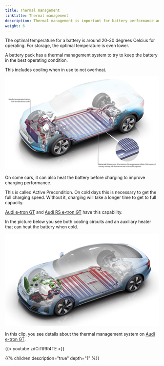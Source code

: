 ```yaml
---
title: Thermal management 
linktitle: Thermal management 
description: Thermal management is important for battery performance and health
weight: 6
---
```


The optimal temperature for a battery is around 20-30 degrees Celcius for operating. For storage, the optimal temperature is even lower.

A battery pack has a thermal management system to try to keep the battery in the best operating condition.

This includes cooling when in use to not overheat.

![Battery cooling](batterycooling_1.jpg "Battery cooling")

On some cars, it can also heat the battery before charging to improve charging performance.

This is called Active Precondition. On cold days this is necessary to get the full charging speed. Without it, charging will take a longer time to get to full capacity.

[Audi e-tron GT](../../../models/e-tron-gt/) and [Audi RS e-tron GT](../../../models/e-tron-gt/) have this capability.

In the picture below you see both cooling circuits and an auxiliary heater that can heat the battery when cold.

![Thermal managment](thermal_management.jpg "Audi e-tron GT thermal management")

In this clip, you see details about the thermal management system on [Audi e-tron GT](/models/e-tron-gt).

{{< youtube zdCiTtRR4TE >}}

{{% children description="true" depth="1" %}}
